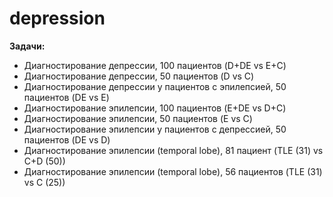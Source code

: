 # depression

**Задачи:**
* Диагностирование депрессии, 100 пациентов (D+DE vs E+C)
* Диагностирование депрессии, 50 пациентов (D vs C)
* Диагностирование депрессии у пациентов с эпилепсией, 50 пациентов (DE vs E)
* Диагностирование эпилепсии, 100 пациентов (E+DE vs D+C)
* Диагностирование эпилепсии, 50 пациентов (E vs C)
* Диагностирование эпилепсии у пациентов с депрессией, 50 пациентов (DE vs D)
* Диагностирование эпилепсии (temporal lobe), 81 пациент (TLE (31) vs C+D (50))
* Диагностирование эпилепсии (temporal lobe), 56 пациентов (TLE (31) vs C (25))


